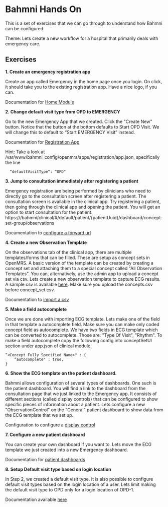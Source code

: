 Bahmni Hands On
===============

This is a set of exercises that we can go through to understand how Bahmni can be configured. 

Theme: Lets create a new workflow for a hospital that primarily deals with emergency care. 

Exercises
---------

 **1. Create an emergency registration app**
 
 Create an app called Emergency in the home page once you login. On click, it should take you to the existing registration app. Have a nice logo, if you can. 

 Documentation for [Home Module](https://bahmni.atlassian.net/wiki/display/BAH/Home+Module)

 
 **2. Change default visit type from OPD to EMERGENCY**

Go to the new Emergency App that we created. Click the "Create New" button. Notice that the button at the bottom defaults to Start OPD Visit. We will change this to default to “Start EMERGENCY Visit” instead. 

Documentation for [Registration App](https://bahmni.atlassian.net/wiki/display/BAH/Registration+App)

Hint: Take a look at /var/www/bahmni_config/openmrs/apps/registration/app.json, specifically the line

      “defaultVisitType”: “OPD"


 **3. Jump to consultation immediately after registering a patient**

Emergency registration are being performed by clinicians who need to directly go to the consultation screen after registering a patient. The consultation screen is available in the clinical app. Try registering a patient, then going through the clinical app and opening the patient. You will get an option to start consultation for the patient. 
https://<ip>/bahmni/clinical/#/default/patient/{patientUuid}/dashboard/concept-set-group/observations
 
Documentation to [configure a forward url](https://bahmni.atlassian.net/wiki/display/BAH/Registration+Page#RegistrationPage-Registration2ndPage)


 **4. Create a new Observation Template**

On the observations tab of the clinical app, there are multiple templates/forms that can be filled. These are setup as concept sets in OpenMRS. A basic version of the template can be created by creating a concept set and attaching them to a special concept called "All Observation Templates". You can, alternatively, use the admin app to upload a concept set via csv. 
Lets create a new observation template to capture ECG results. A sample csv is available [here](https://github.com/HemanthGowda/Bahmni-HandsOn/tree/master/ECG-CSV). Make sure you upload the concepts.csv before concept_set.csv. 

Documentation to [import a csv](https://bahmni.atlassian.net/wiki/display/BAH/Create+a+New+Observation+Form#CreateaNewObservationForm-AddObservationFormstoBahmni)

 
 **5. Make a field autocomplete**

Once we are done with importing ECG template. Lets make one of the field in that template a autocomplete field. Make sure you can make only coded concept field as autocomplete.
We have two fields in ECG template which can be converted to autocomplete. Those are: "Type Of Visit",  "Rhythm".
To make a field autocomplete copy the following config into conceptSetUI section under app.json of clinical module.

    “<Concept Fully Specified Name>" : {
        “autocomplete" : true,
    }
    
 **6. Show the ECG template on the patient dashboard.**

Bahmni allows configuration of several types of dashboards. One such is the patient dashboard. You will find a link to the dashboard from the consultation page that we just linked to the Emergency app. It consists of different sections (called display controls) that can be configured to show specific pieces of information about a patient. 
Lets configure a new "ObservationControl" on the "General" patient dashboard to show data from the ECG template that we set up. 

Configuration to configure a [display control](https://bahmni.atlassian.net/wiki/display/BAH/Display+Controls+Configuration#DisplayControlsConfiguration-ObservationControl)

 
 **7. Configure a new patient dashboard**

You can create your own dashboard if you want to. Lets move the ECG template we just created into a new Emergency dashboard. 

Documentation for [patient dashboards](https://bahmni.atlassian.net/wiki/display/BAH/Configure+Patient+Dashboard)


 **8. Setup Default visit type based on login location**

In Step 2, we created a default visit type. It is also possible to configure default visit types based on the login location of a user. Lets limit making the default visit type to OPD only for a login location of OPD-1. 

Documentation available [here](https://bahmni.atlassian.net/wiki/display/BAH/Configure+Patient+Registration#ConfigurePatientRegistration-4.ConfigureVisits )

